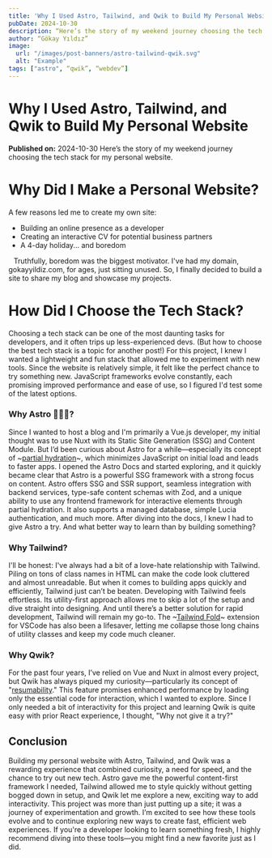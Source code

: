 ```yaml
---
title: 'Why I Used Astro, Tailwind, and Qwik to Build My Personal Website'
pubDate: 2024-10-30
description: “Here’s the story of my weekend journey choosing the tech stack for my personal website.”
author: “Gökay Yıldız”
image:
  url: "/images/post-banners/astro-tailwind-qwik.svg"
  alt: "Example"
tags: ["astro", “qwik”, “webdev”]
---
```



# Why I Used Astro, Tailwind, and Qwik to Build My Personal Website
**Published on:** 2024-10-30
Here’s the story of my weekend journey choosing the tech stack for my personal website.
# Why Did I Make a Personal Website?
A few reasons led me to create my own site:
* Building an online presence as a developer
* Creating an interactive CV for potential business partners
* A 4-day holiday... and boredom

⠀Truthfully, boredom was the biggest motivator. I've had my domain, gokayyildiz.com, for ages, just sitting unused. So, I finally decided to build a site to share my blog and showcase my projects.
# How Did I Choose the Tech Stack?
Choosing a tech stack can be one of the most daunting tasks for developers, and it often trips up less-experienced devs. (But how to choose the best tech stack is a topic for another post!)
For this project, I knew I wanted a lightweight and fun stack that allowed me to experiment with new tools. Since the website is relatively simple, it felt like the perfect chance to try something new. JavaScript frameworks evolve constantly, each promising improved performance and ease of use, so I figured I'd test some of the latest options.
### Why Astro 🧑🏼‍🚀?
Since I wanted to host a blog and I'm primarily a Vue.js developer, my initial thought was to use Nuxt with its Static Site Generation (SSG) and Content Module.
But I’d been curious about Astro for a while—especially its concept of ~[partial hydration](https://docs.astro.build/en/concepts/islands/)~, which minimizes JavaScript on initial load and leads to faster apps. I opened the Astro Docs and started exploring, and it quickly became clear that Astro is a powerful SSG framework with a strong focus on content.
Astro offers SSG and SSR support, seamless integration with backend services, type-safe content schemas with Zod, and a unique ability to use any frontend framework for interactive elements through partial hydration. It also supports a managed database, simple Lucia authentication, and much more.
After diving into the docs, I knew I had to give Astro a try. And what better way to learn than by building something?
### Why Tailwind?
I'll be honest: I've always had a bit of a love-hate relationship with Tailwind. Piling on tons of class names in HTML can make the code look cluttered and almost unreadable. But when it comes to building apps quickly and efficiently, Tailwind just can’t be beaten.
Developing with Tailwind feels effortless. Its utility-first approach allows me to skip a lot of the setup and dive straight into designing. And until there’s a better solution for rapid development, Tailwind will remain my go-to.
The ~[Tailwind Fold](https://marketplace.visualstudio.com/items?itemName=stivo.tailwind-fold)~ extension for VSCode has also been a lifesaver, letting me collapse those long chains of utility classes and keep my code much cleaner.
###	Why Qwik?
For the past four years, I’ve relied on Vue and Nuxt in almost every project, but Qwik has always piqued my curiosity—particularly its concept of "[resumability](https://qwik.dev/docs/concepts/resumable/)." This feature promises enhanced performance by loading only the essential code for interaction, which I wanted to explore.
Since I only needed a bit of interactivity for this project and learning Qwik is quite easy with prior React experience, I thought, "Why not give it a try?"
## Conclusion 
Building my personal website with Astro, Tailwind, and Qwik was a rewarding experience that combined curiosity, a need for speed, and the chance to try out new tech. Astro gave me the powerful content-first framework I needed, Tailwind allowed me to style quickly without getting bogged down in setup, and Qwik let me explore a new, exciting way to add interactivity.
This project was more than just putting up a site; it was a journey of experimentation and growth. I’m excited to see how these tools evolve and to continue exploring new ways to create fast, efficient web experiences. If you're a developer looking to learn something fresh, I highly recommend diving into these tools—you might find a new favorite just as I did.




